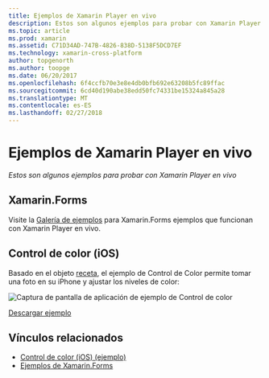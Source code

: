 ```yaml
---
title: Ejemplos de Xamarin Player en vivo
description: Estos son algunos ejemplos para probar con Xamarin Player en vivo
ms.topic: article
ms.prod: xamarin
ms.assetid: C71D34AD-747B-4826-838D-5138F5DCD7EF
ms.technology: xamarin-cross-platform
author: topgenorth
ms.author: toopge
ms.date: 06/20/2017
ms.openlocfilehash: 6f4ccfb70e3e8e4db0bfb692e63208b5fc89ffac
ms.sourcegitcommit: 6cd40d190abe38edd50fc74331be15324a845a28
ms.translationtype: MT
ms.contentlocale: es-ES
ms.lasthandoff: 02/27/2018
---
```

# <a name="xamarin-live-player-samples"></a>Ejemplos de Xamarin Player en vivo

_Estos son algunos ejemplos para probar con Xamarin Player en vivo_

## <a name="xamarinforms"></a>Xamarin.Forms

Visite la [Galería de ejemplos](https://developer.xamarin.com/samples/xamarin-live-player/all/) para Xamarin.Forms ejemplos que funcionan con Xamarin Player en vivo.

<a name="colorcontrol"/>

## <a name="color-control-ios"></a>Control de color (iOS)

Basado en el objeto [receta](https://developer.xamarin.com/recipes/ios/media/coreimage/adjust_contrast_and_brightness_of_an_image/), el ejemplo de Control de Color permite tomar una foto en su iPhone y ajustar los niveles de color:

![Captura de pantalla de aplicación de ejemplo de Control de color](samples-images/color-control-sml.png)

[Descargar ejemplo](https://developer.xamarin.com/samples/mobile/LivePlayer/ColorControl/)


## <a name="related-links"></a>Vínculos relacionados

- [Control de color (iOS) (ejemplo)](https://developer.xamarin.com/samples/mobile/LivePlayer/ColorControl/)
- [Ejemplos de Xamarin.Forms](https://developer.xamarin.com/samples/xamarin-live-player/all/)
